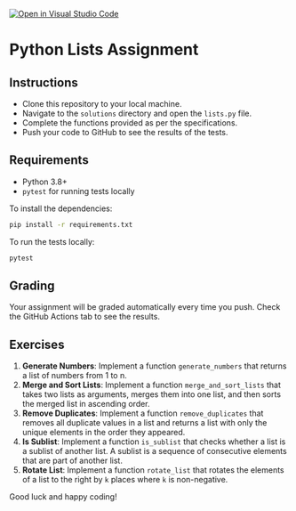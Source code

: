 [![Open in Visual Studio Code](https://classroom.github.com/assets/open-in-vscode-718a45dd9cf7e7f842a935f5ebbe5719a5e09af4491e668f4dbf3b35d5cca122.svg)](https://classroom.github.com/online_ide?assignment_repo_id=13092258&assignment_repo_type=AssignmentRepo)

# Python Lists Assignment

## Instructions

- Clone this repository to your local machine.
- Navigate to the `solutions` directory and open the `lists.py` file.
- Complete the functions provided as per the specifications.
- Push your code to GitHub to see the results of the tests.

## Requirements

- Python 3.8+
- `pytest` for running tests locally

To install the dependencies:

```bash
pip install -r requirements.txt
```

To run the tests locally:

```bash
pytest
```

## Grading

Your assignment will be graded automatically every time you push. Check the GitHub Actions tab to see the results.

## Exercises

1. **Generate Numbers**: Implement a function `generate_numbers` that returns a list of numbers from 1 to n.
2. **Merge and Sort Lists**: Implement a function `merge_and_sort_lists` that takes two lists as arguments, merges them into one list, and then sorts the merged list in ascending order.
3. **Remove Duplicates**: Implement a function `remove_duplicates` that removes all duplicate values in a list and returns a list with only the unique elements in the order they appeared.
4. **Is Sublist**: Implement a function `is_sublist` that checks whether a list is a sublist of another list. A sublist is a sequence of consecutive elements that are part of another list.
5. **Rotate List**: Implement a function `rotate_list` that rotates the elements of a list to the right by `k` places where `k` is non-negative.

Good luck and happy coding!



